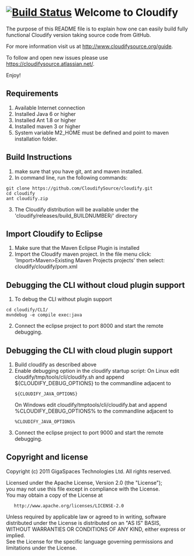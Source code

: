 [![Build Status](https://secure.travis-ci.org/CloudifySource/cloudify.png)](http://travis-ci.org/CloudifySource/cloudify)
Welcome to Cloudify
======================

The purpose of this README file is to explain how one can easily build fully functional Cloudify version taking source code from GitHub.

For more information visit us at http://www.cloudifysource.org/guide.

To follow and open new issues please use https://cloudifysource.atlassian.net/.

Enjoy!


Requirements
-------------
1. Available Internet connection 
2. Installed Java 6 or higher
3. Installed Ant 1.8 or higher
4. Installed maven 3 or higher 
5. System variable  M2_HOME must be defined and point to maven installation folder.


Build Instructions
------------------
1. make sure that you have git, ant and maven installed.
2. In command line, run the following commands:    
```
git clone https://github.com/CloudifySource/cloudify.git
cd cloudify
ant cloudify.zip
```

3. The Cloudify distribution will be available under the 'cloudify/releases/build_BUILDNUMBER/' directory

Import Cloudify to Eclipse
-----------------
1. Make sure that the Maven Eclipse Plugin is installed
2. Import the Cloudify maven project. In the file menu click:
   'Import>Maven>Existing Maven Projects projects' then select: cloudify/cloudify/pom.xml 


Debugging the CLI without cloud plugin support
-----------------
1. To debug the CLI without plugin support
```
cd cloudify/CLI/
mvndebug -e compile exec:java
```

2. Connect the eclipse project to port 8000 and start the remote debugging.

Debugging the CLI with cloud plugin support
-----------------
1. Build cloudify as described above
2. Enable debugging option in the cloudify startup script:
   On Linux edit cloudify/tmp/tools/cli/cloudify.sh and append ${CLOUDIFY_DEBUG_OPTIONS} to the commandline adjacent to 
   ```
   ${CLOUDIFY_JAVA_OPTIONS}
   ```
   On Windows edit cloudify/tmptools/cli/cloudify.bat and append %CLOUDIFY_DEBUG_OPTIONS% to the commandline adjacent to 
   ```
   %CLOUDIFY_JAVA_OPTIONS%
   ```
3. Connect the eclipse project to port 9000 and start the remote debugging.




Copyright and license
----------------------
Copyright (c) 2011 GigaSpaces Technologies Ltd. All rights reserved.

Licensed under the Apache License, Version 2.0 (the "License");<br/>
you may not use this file except in compliance with the License.<br/>
You may obtain a copy of the License at 

       http://www.apache.org/licenses/LICENSE-2.0
	   
Unless required by applicable law or agreed to in writing, software<br/>
distributed under the License is distributed on an "AS IS" BASIS,<br/>
WITHOUT WARRANTIES OR CONDITIONS OF ANY KIND, either express or implied.<br/>
See the License for the specific language governing permissions and<br/>
limitations under the License.
